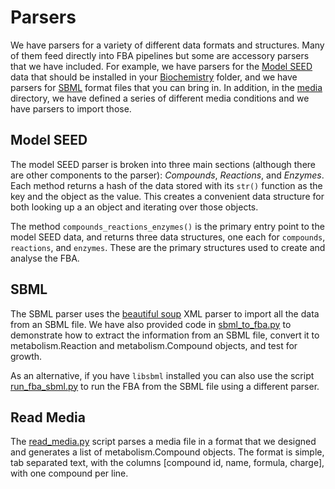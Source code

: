 # Parsers

We have parsers for a variety of different data formats and structures. Many of them feed directly into FBA pipelines
but some are accessory parsers that we have included. For example, we have parsers for the 
[Model SEED](http://www.theseed.org/models) data that should be installed in your [Biochemistry](../Biochemistry)
folder, and we have parsers for [SBML](http://www.sbml.org/) format files that you can bring in. In addition, in the
[media](../media) directory, we have defined a series of different media conditions and we have parsers to import those.

## Model SEED

The model SEED parser is broken into three main sections (although there are other components to the parser): 
*Compounds*, *Reactions*, and *Enzymes*. Each method returns a hash of the data stored with its `str()` function as the
key and the object as the value. This creates a convenient data structure for both looking up a an object and iterating
over those objects.

The method `compounds_reactions_enzymes()` is the primary entry point to the model SEED data, and returns three data
structures, one each for `compounds`, `reactions`, and `enzymes`. These are the primary structures used to create and
analyse the FBA.

## SBML

The SBML parser uses the [beautiful soup](http://www.beatifulsoup.org/) XML parser to import all the data from an SBML
file. We have also provided code in [sbml_to_fba.py](../scripts/sbml_to_fba.py) to demonstrate how to extract the 
information from an SBML file, convert it to metabolism.Reaction and metabolism.Compound objects, and test for growth.

As an alternative, if you have `libsbml` installed you can also use the script 
[run_fba_sbml.py](../scripts/run_fba_sbml.py) to run the FBA from the SBML file using a different parser.


## Read Media

The [read_media.py](read_media.py) script parses a media file in a format that we designed and generates a list
of metabolism.Compound objects. The format is simple, tab separated text, with the columns [compound id, name, formula,
charge], with one compound per line.